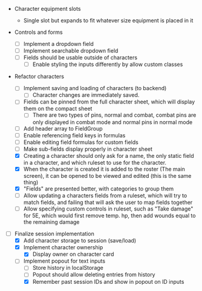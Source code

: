 * Character equipment slots
  * Single slot but expands to fit whatever size equipment is placed in it

* Controls and forms
  * [ ] Implement a dropdown field
  * [ ] Implement searchable dropdown field
  * [ ] Fields should be usable outside of characters
    * [ ] Enable styling the inputs differently by allow custom classes

* Refactor characters
  * [ ] Implement saving and loading of characters (to backend)
    * [ ] Character changes are immediately saved.
  * [ ] Fields can be pinned from the full character sheet, which will display them on the compact sheet
    * [ ] There are two types of pins, normal and combat, combat pins are only displayed in combat mode and normal pins in normal mode
  * [ ] Add header array to FieldGroup
  * [ ] Enable referencing field keys in formulas
  * [ ] Enable editing field formulas for custom fields
  * [ ] Make sub-fields display properly in character sheet
  * [x] Creating a character should only ask for a name, the only static field in a character, and which ruleset to use for the character.
  * [x] When the character is created it is added to the roster (The main screen), it can be opened to be viewed and edited (this is the same thing)
  * [x] "Fields" are presented better, with categories to group them
  * [ ] Allow updating a characters fields from a ruleset, which will try to match fields, and failing that will ask the user to map fields together
  * [ ] Allow specifying custom controls in ruleset, such as "Take damage" for 5E, which would first remove temp. hp, then add wounds equal to the remaining damage

* [ ] Finalize session implementation
  * [x] Add character storage to session (save/load)
  * [x] Implement character ownership
    * [x] Display owner on character card
  * [ ] Implement popout for text inputs
    * [ ] Store history in localStorage
    * [ ] Popout should allow deleting entries from history
    * [x] Remember past session IDs and show in popout on ID inputs